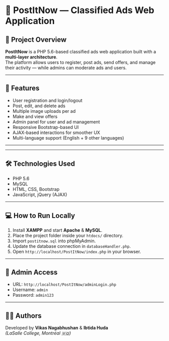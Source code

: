 # 📰 PostItNow — Classified Ads Web Application

## 📖 Project Overview
**PostItNow** is a PHP 5.6-based classified ads web application built with a **multi-layer architecture**.  
The platform allows users to register, post ads, send offers, and manage their activity — while admins can moderate ads and users.

---

## 🌟 Features
- User registration and login/logout  
- Post, edit, and delete ads  
- Multiple image uploads per ad  
- Make and view offers  
- Admin panel for user and ad management  
- Responsive Bootstrap-based UI  
- AJAX-based interactions for smoother UX  
- Multi-language support (English + 9 other languages)

---


---

## 🛠️ Technologies Used
- PHP 5.6  
- MySQL  
- HTML, CSS, Bootstrap  
- JavaScript, jQuery (AJAX)

---

## 💻 How to Run Locally
1. Install **XAMPP** and start **Apache** & **MySQL**.  
2. Place the project folder inside your `htdocs/` directory.  
3. Import `postitnow.sql` into phpMyAdmin.  
4. Update the database connection in `databaseHandler.php`.  
5. Open `http://localhost/PostItNow/index.php` in your browser.  

---

## 🔐 Admin Access
- URL: `http://localhost/PostItNow/adminLogin.php`  
- Username: `admin`  
- Password: `admin123`

---

## 👩‍💻 Authors
Developed by **Vikas Nagabhushan** & **Ibtida Huda**  
*(LaSalle College, Montréal 🇲🇶)*  



 
 
